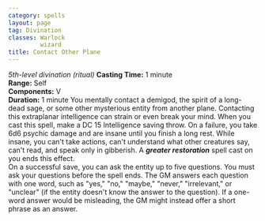 ```yaml
---
category: spells
layout: page
tag: Divination
classes: Warlock
         wizard
title: Contact Other Plane 
---
```

_5th-level divination (ritual)_ 
**Casting Time:** 1 minute    
**Range:** Self    
**Components:** V    
**Duration:** 1 minute 
You mentally contact a demigod, the spirit of a long- dead sage, or some other mysterious entity from another plane. Contacting this extraplanar intelligence can strain or even break your mind. When you cast this spell, make a DC 15 Intelligence saving throw. On a failure, you take 6d6 psychic damage and are insane until you finish a long rest. While insane, you can't take actions, can't understand what other creatures say, can't read, and speak only in gibberish. A **_greater restoration_** spell cast on you ends this effect.    
On a successful save, you can ask the entity up to five questions. You must ask your questions before the spell ends. The GM answers each question with one word, such as "yes," "no," "maybe," "never," "irrelevant," or "unclear" (if the entity doesn't know the answer to the question). If a one-word answer would be misleading, the GM might instead offer a short phrase as an answer. 